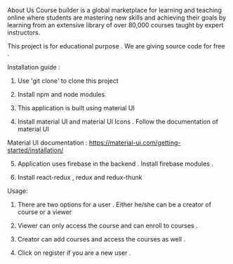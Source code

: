 About Us
Course builder is a global marketplace for learning and teaching online where students are mastering new skills and achieving their goals by learning from an extensive library of over 80,000 courses taught by expert instructors.

This project is for educational purpose . We are giving source code for free . 

Installation guide :
1) Use 'git clone' to clone this project

2) Install npm and node modules 

3) This application is built using material UI 

4) Install material UI and material UI Icons . Follow the documentation of material UI

Material UI documentation : https://material-ui.com/getting-started/installation/

5) Application uses firebase in the backend . Install firebase modules .

6) Install react-redux , redux and redux-thunk 


Usage:

1) There are two options for a user . Either he/she can be a creator of course or a viewer

2) Viewer can only access the course and can enroll to courses . 

3) Creator can add courses and access the courses as well .

4) Click on register if you are a new user . 